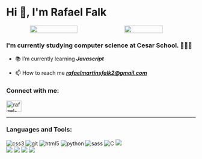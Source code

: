 <h1 align="left">Hi 👋, I'm Rafael Falk</h1>


<div align="center">
  <div style="display: flex; align-items: flex-start;">
    <img src="https://media.tenor.com/FYZ7n9n6FYwAAAAC/cat-sky.gif" width="50%"/>
    <img align="top" src="https://github-readme-stats.vercel.app/api?username=falkrafa&show_icons=true&theme=tokyonight&title_color=6833FF&text_color=3B47B4" width="45%"/>
  </div>
</div>

<h3 align="left">I'm currently studying computer science at Cesar School. 👨🏻‍💻</h3>


- 📚 I’m currently learning <b><i>Javascript</i></b>  

- 📫 How to reach me <b><i>rafaelmartinsfalk2@gmail.com</i></b>


<h3 align="left">Connect with me:</h3>
<p align="left">
<a href="https://linkedin.com/in/rafael-falk" target="blank"><img align="center" src="https://raw.githubusercontent.com/rahuldkjain/github-profile-readme-generator/master/src/images/icons/Social/linked-in-alt.svg" alt="rafael-falk" height="30" width="40" /></a>
</p>
<hr>
<h3 align="left">Languages and Tools:</h3>
<div align="left">
<img src="https://img.shields.io/badge/CSS3-1572B6?style=for-the-badge&logo=css3&logoColor=white" alt="css3" /> 
<img src="https://img.shields.io/badge/git-%23F05033.svg?style=for-the-badge&logo=git&logoColor=white" alt="git"/>  
<img src="https://img.shields.io/badge/html5-%23E34F26.svg?style=for-the-badge&logo=html5&logoColor=white" alt="html5"/> 
<img src="https://img.shields.io/badge/python-3670A0?style=for-the-badge&logo=python&logoColor=ffdd54" alt="python"/>   
<img src="https://img.shields.io/badge/SASS-hotpink.svg?style=for-the-badge&logo=SASS&logoColor=white" alt="sass"/>
<img src="https://img.shields.io/badge/c-%2300599C.svg?style=for-the-badge&logo=c&logoColor=white" alt="C"/>
<img src="https://img.shields.io/badge/github-%23121011.svg?style=for-the-badge&logo=github&logoColor=white" atl="Github"/><br>
<img src="https://img.shields.io/badge/Windows-0078D6?style=for-the-badge&logo=windows&logoColor=white" atl="Windows"/>
<img src="https://img.shields.io/badge/Visual%20Studio%20Code-0078d7.svg?style=for-the-badge&logo=visual-studio-code&logoColor=white" atl="Visual studio"/>
<img src="https://img.shields.io/badge/Bootstrap-563D7C?style=for-the-badge&logo=bootstrap&logoColor=white" atl="Bootstrap"/>
<img src="https://img.shields.io/badge/Django-092E20?style=for-the-badge&logo=django&logoColor=white" atl="Django"/>
</div>






